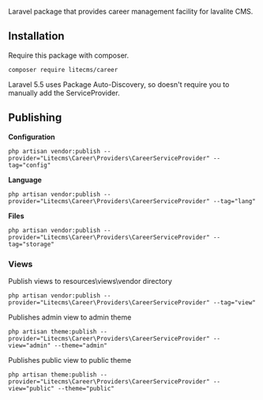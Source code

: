 Laravel package that provides career management facility for lavalite CMS.

## Installation

Require this package with composer. 

    composer require litecms/career

Laravel 5.5 uses Package Auto-Discovery, so doesn't require you to manually add the ServiceProvider.


## Publishing

**Configuration**

    php artisan vendor:publish --provider="Litecms\Career\Providers\CareerServiceProvider" --tag="config"

**Language**

    php artisan vendor:publish --provider="Litecms\Career\Providers\CareerServiceProvider" --tag="lang"

**Files**

    php artisan vendor:publish --provider="Litecms\Career\Providers\CareerServiceProvider" --tag="storage"

### Views

Publish views to resources\views\vendor directory

    php artisan vendor:publish --provider="Litecms\Career\Providers\CareerServiceProvider" --tag="view"

Publishes admin view to admin theme

    php artisan theme:publish --provider="Litecms\Career\Providers\CareerServiceProvider" --view="admin" --theme="admin"

Publishes public view to public theme

    php artisan theme:publish --provider="Litecms\Career\Providers\CareerServiceProvider" --view="public" --theme="public"